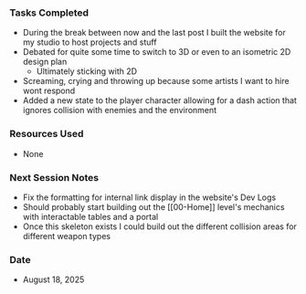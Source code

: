### Tasks Completed
- During the break between now and the last post I built the website for my studio to host projects and stuff
- Debated for quite some time to switch to 3D or even to an isometric 2D design plan
	- Ultimately sticking with 2D
- Screaming, crying and throwing up because some artists I want to hire wont respond
- Added a new state to the player character allowing for a dash action that ignores collision with enemies and the environment
### Resources Used
- None
### Next Session Notes
- Fix the formatting for internal link display in the website's Dev Logs
- Should probably start building out the [[00-Home]] level's mechanics with interactable tables and a portal
- Once this skeleton exists I could build out the different collision areas for different weapon types
### Date
- August 18, 2025